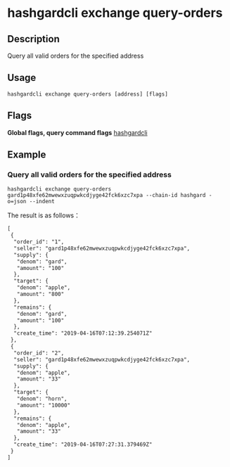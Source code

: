 # hashgardcli exchange query-orders

## Description

Query all valid orders for the specified address

## Usage

```shell
hashgardcli exchange query-orders [address] [flags]
```

## Flags

**Global flags, query command flags** [hashgardcli](../README.md)

 ## Example

### Query all valid orders for the specified address

```shell
hashgardcli exchange query-orders gard1p48xfe62mwewxzuqpwkcdjyge42fck6xzc7xpa --chain-id hashgard -o=json --indent
```

The result is as follows：

```txt
[
 {
  "order_id": "1",
  "seller": "gard1p48xfe62mwewxzuqpwkcdjyge42fck6xzc7xpa",
  "supply": {
   "denom": "gard",
   "amount": "100"
  },
  "target": {
   "denom": "apple",
   "amount": "800"
  },
  "remains": {
   "denom": "gard",
   "amount": "100"
  },
  "create_time": "2019-04-16T07:12:39.254071Z"
 },
 {
  "order_id": "2",
  "seller": "gard1p48xfe62mwewxzuqpwkcdjyge42fck6xzc7xpa",
  "supply": {
   "denom": "apple",
   "amount": "33"
  },
  "target": {
   "denom": "horn",
   "amount": "10000"
  },
  "remains": {
   "denom": "apple",
   "amount": "33"
  },
  "create_time": "2019-04-16T07:27:31.379469Z"
 }
]
```
